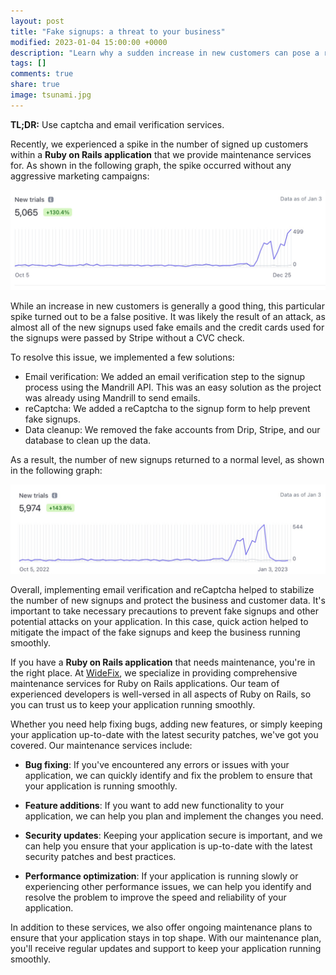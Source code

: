```yaml
---
layout: post
title: "Fake signups: a threat to your business"
modified: 2023-01-04 15:00:00 +0000
description: "Learn why a sudden increase in new customers can pose a risk to your business and discover how to protect against fake signups. Find out how we successfully mitigated the impact of a signups spike in our Ruby on Rails application and kept our business running smoothly."
tags: []
comments: true
share: true
image: tsunami.jpg
---
```


**TL;DR:** Use captcha and email verification services.

Recently, we experienced a spike in the number of signed up customers within a **Ruby on Rails application** that we provide maintenance services for. As shown in the following graph, the spike occurred without any aggressive marketing campaigns:

![Signups spike in Stripe](/blog/images/stripe_spike.jpg)

While an increase in new customers is generally a good thing, this particular spike turned out to be a false positive. It was likely the result of an attack, as almost all of the new signups used fake emails and the credit cards used for the signups were passed by Stripe without a CVC check.

To resolve this issue, we implemented a few solutions:

- Email verification: We added an email verification step to the signup process using the Mandrill API. This was an easy solution as the project was already using Mandrill to send emails.
- reCaptcha: We added a reCaptcha to the signup form to help prevent fake signups.
- Data cleanup: We removed the fake accounts from Drip, Stripe, and our database to clean up the data.

As a result, the number of new signups returned to a normal level, as shown in the following graph:

![Normal signups in Stripe](/blog/images/normal_signups.jpg)

Overall, implementing email verification and reCaptcha helped to stabilize the number of new signups and protect the business and customer data. It's important to take necessary precautions to prevent fake signups and other potential attacks on your application. In this case, quick action helped to mitigate the impact of the fake signups and keep the business running smoothly.

If you have a **Ruby on Rails application** that needs maintenance, you're in the right place. At [WideFix](https://clutch.co/profile/widefix), we specialize in providing comprehensive maintenance services for Ruby on Rails applications. Our team of experienced developers is well-versed in all aspects of Ruby on Rails, so you can trust us to keep your application running smoothly.

Whether you need help fixing bugs, adding new features, or simply keeping your application up-to-date with the latest security patches, we've got you covered. Our maintenance services include:

- **Bug fixing**: If you've encountered any errors or issues with your application, we can quickly identify and fix the problem to ensure that your application is running smoothly.

- **Feature additions**: If you want to add new functionality to your application, we can help you plan and implement the changes you need.

- **Security updates**: Keeping your application secure is important, and we can help you ensure that your application is up-to-date with the latest security patches and best practices.

- **Performance optimization**: If your application is running slowly or experiencing other performance issues, we can help you identify and resolve the problem to improve the speed and reliability of your application.

In addition to these services, we also offer ongoing maintenance plans to ensure that your application stays in top shape. With our maintenance plan, you'll receive regular updates and support to keep your application running smoothly.
